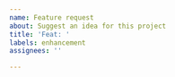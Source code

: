 ```yaml
---
name: Feature request
about: Suggest an idea for this project
title: 'Feat: '
labels: enhancement
assignees: ''

---
```



